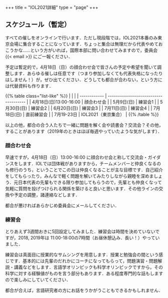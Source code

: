 +++
title = "IOL2021詳細"
type = "page"
+++

## スケジュール（暫定）

すべての催しをオンラインで行います．ただし現段階では，IOL2021本番のみ東京会場に集合することになっています．ちょっと集合は無理だから代表やめておこうかな……という方がいれば，国際本部に問い合わせてみますので，委員会 {{< email >}} にご一報ください．

予定は暫定的で，4月18日（日）の顔合わせ会で皆さんの予定や希望を聞いて調整します．あらゆる催しは任意です（つまり参加しなくても代表失格になったりはしません！）が，ぜひ出てください．どうしても都合が合わない，という方には代替資料も作ります．

{{% table class="list-like" %}}
|        |                                       |
| ------------ | ------------------------------------- |
| 4月18日(日)13:00-16:00  | 顔合わせ会        |
| 5月9日(日) | 練習会1                          |
| 5月30日(日) | 練習会2 |
| 6月20日(日) | 練習会3 |
| 7月11日(日) | 練習会4 |
| 7月18日(日) | 直前練習会 |
| 7月19-23日 | IOL2021（東京集合） |
{{% /table %}}

以上の他，都合の合う人たちで一緒に問題を解く会や読書会？交流会？その他，することがあります（2019年のときはほぼ毎週やっていたような気がします）．

### 顔合わせ会

早速ですが，4月18日（日）13:00-16:00 に顔合わせ会と称して交流会・ガイダンスをします．IOLでは団体戦がありますから，チームメンバーと仲良くなるのも修行のうち，ということでこの日は仲良くなることが主な目標です．自己紹介をしてもらったり，みんなで軽く問題を解いてみたりしながら親睦を深めましょう．元日本代表の先輩もできる限り参加してもらうので，先輩とも仲良くなって気軽に質問を投げつけられる関係を築けると良いと思います．その他ラインの交換や予定の調整，諸連絡などします．

都合が悪ければあらかじめ委員会にメールしてください．

### 練習会

とりあえず3週間おきに5回設定してみました．練習会は時間を決めていないですが，2018, 2019年は 11:00-18:00の7時間（お昼休憩込み．長い！）やっていました．

練習会は真面目に授業的なサムシングを用意します．授業と勉強会の間という感じです．基本的には先輩のだれかにコーチになってもらって，問題演習・問題解説・講義などをします．言語学オリンピックも科学オリンピックですから，その科学に対する経験値がものを言う部分もあります．ある程度専門的な話もしますので楽しみにしていてください．

都合が合えば，言語研究者の方にお話をうかがうこともできるかもしれません．
